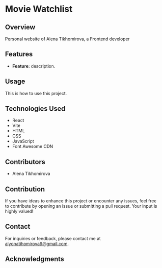 # Movie Watchlist

## Overview

Personal website of Alena Tikhomirova, a Frontend developer

## Features

- **Feature:** description.

## Usage

This is how to use this project.

## Technologies Used

- React
- Vite
- HTML
- CSS
- JavaScript
- Font Awesome CDN

## Contributors

- Alena Tikhomirova

## Contribution

If you have ideas to enhance this project or encounter any issues, feel free to contribute by opening an issue or submitting a pull request. Your input is highly valued!

## Contact
For inquiries or feedback, please contact me at alyonatihomirova9@gmail.com.

## Acknowledgments
